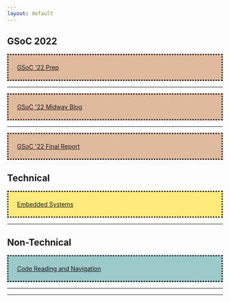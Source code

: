 ```yaml
---
layout: default
---
```

## GSoC 2022
<div style="background-color:#e0ba9d;padding:20px;border-style: dotted">
	<a href="/gsoc/selection_prep">GSoC '22 Prep</a>
</div>
<hr>
<div style="background-color:#e0ba9d;padding:20px;border-style: dotted">
	<a href="/midway_blog/home">GSoC '22 Midway Blog</a>
</div>
<hr>
<div style="background-color:#e0ba9d;padding:20px;border-style: dotted">
	<a href="/final_report/home">GSoC '22 Final Report</a>
</div>

## Technical

<div style="background-color:#ffeb7c;padding:20px;border-style: dotted">
	<a href="/blogs/technical/embedded_systems.md">Embedded Systems</a>
</div>
<hr>

## Non-Technical

<div style="background-color:#9cc9ca
;padding:20px;border-style: dotted">
	<a href="/blogs/non-technical/code_navigation_and_reading.md">Code Reading and Navigation</a>
</div>
<hr>

<hr>


